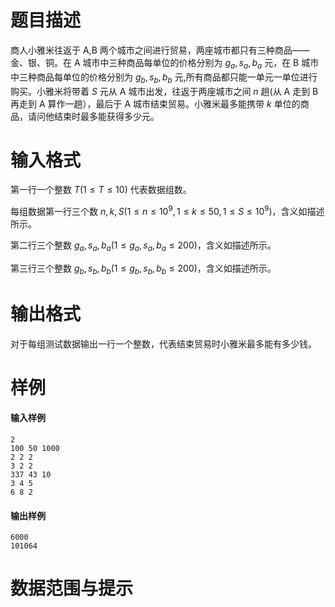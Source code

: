 
# 题目描述

商人小雅米往返于 A,B 两个城市之间进行贸易，两座城市都只有三种商品——金、银、铜。在 A 城市中三种商品每单位的价格分别为 $g_a,s_a,b_a$ 元，在 B 城市中三种商品每单位的价格分别为 $g_b,s_b,b_b$ 元,所有商品都只能一单元一单位进行购买。小雅米将带着 $S$ 元从 A 城市出发，往返于两座城市之间 $n$ 趟(从 A 走到 B 再走到 A 算作一趟），最后于 A 城市结束贸易。小雅米最多能携带 $k$ 单位的商品，请问他结束时最多能获得多少元。



# 输入格式

第一行一个整数 $T(1\leq T\leq 10)$ 代表数据组数。

每组数据第一行三个数 $n,k,S (1\leq n \leq 10^9 ,1\leq k \leq 50, 1\leq S \leq 10^9)$，含义如描述所示。

第二行三个整数 $g_a,s_a,b_a (1\leq g_a,s_a,b_a\leq 200)$，含义如描述所示。

第三行三个整数 $g_b,s_b,b_b (1\leq g_b,s_b,b_b \leq 200)$，含义如描述所示。

# 输出格式

对于每组测试数据输出一行一个整数，代表结束贸易时小雅米最多能有多少钱。

# 样例

#### 输入样例

```plain
2
100 50 1000
2 2 2
3 2 2
337 43 10
3 4 5
6 8 2
```

#### 输出样例

```plain
6000
101064
```

# 数据范围与提示



